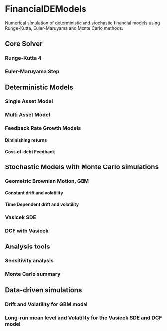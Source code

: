 # FinancialDEModels
Numerical simulation of deterministic and stochastic financial models using Runge-Kutta, Euler-Maruyama and Monte Carlo methods.
## Core Solver
### Runge-Kutta 4
### Euler-Maruyama Step
## Deterministic Models
### Single Asset Model
### Multi Asset Model
### Feedback Rate Growth Models
#### Diminishing returns
#### Cost-of-debt Feedback
## Stochastic Models with Monte Carlo simulations
### Geometric Brownian Motion, GBM
#### Constant drift and volatility
#### Time Dependent drift and volatility
### Vasicek SDE
### DCF with Vasicek
## Analysis tools
### Sensitivity analysis
### Monte Carlo summary
## Data-driven simulations
### Drift and Volatility for GBM model
### Long-run mean level and Volatility for the Vasicek SDE and DCF model

